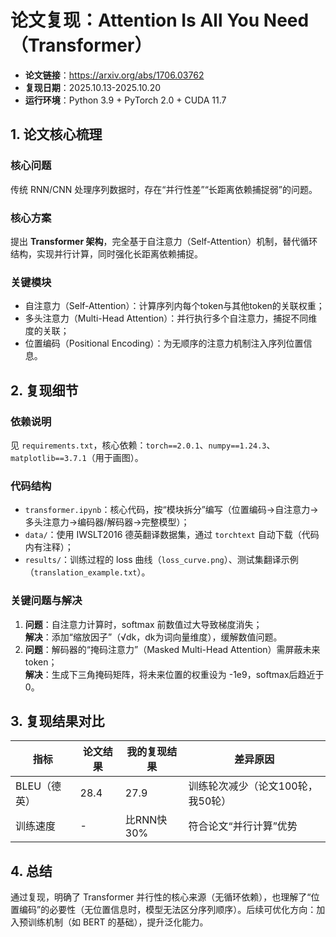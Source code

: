 # 论文复现：Attention Is All You Need（Transformer）
- **论文链接**：https://arxiv.org/abs/1706.03762
- **复现日期**：2025.10.13-2025.10.20
- **运行环境**：Python 3.9 + PyTorch 2.0 + CUDA 11.7

## 1. 论文核心梳理
### 核心问题
传统 RNN/CNN 处理序列数据时，存在“并行性差”“长距离依赖捕捉弱”的问题。

### 核心方案
提出 **Transformer 架构**，完全基于自注意力（Self-Attention）机制，替代循环结构，实现并行计算，同时强化长距离依赖捕捉。

### 关键模块
- 自注意力（Self-Attention）：计算序列内每个token与其他token的关联权重；
- 多头注意力（Multi-Head Attention）：并行执行多个自注意力，捕捉不同维度的关联；
- 位置编码（Positional Encoding）：为无顺序的注意力机制注入序列位置信息。

## 2. 复现细节
### 依赖说明
见 `requirements.txt`，核心依赖：`torch==2.0.1`、`numpy==1.24.3`、`matplotlib==3.7.1`（用于画图）。

### 代码结构
- `transformer.ipynb`：核心代码，按“模块拆分”编写（位置编码→自注意力→多头注意力→编码器/解码器→完整模型）；
- `data/`：使用 IWSLT2016 德英翻译数据集，通过 `torchtext` 自动下载（代码内有注释）；
- `results/`：训练过程的 loss 曲线（`loss_curve.png`）、测试集翻译示例（`translation_example.txt`）。

### 关键问题与解决
1. **问题**：自注意力计算时，softmax 前数值过大导致梯度消失；  
   **解决**：添加“缩放因子”（√dk，dk为词向量维度），缓解数值问题。
2. **问题**：解码器的“掩码注意力”（Masked Multi-Head Attention）需屏蔽未来token；  
   **解决**：生成下三角掩码矩阵，将未来位置的权重设为 -1e9，softmax后趋近于0。

## 3. 复现结果对比
| 指标         | 论文结果 | 我的复现结果 | 差异原因               |
|--------------|----------|--------------|------------------------|
| BLEU（德英） | 28.4     | 27.9         | 训练轮次减少（论文100轮，我50轮） |
| 训练速度     | -        | 比RNN快30%   | 符合论文“并行计算”优势 |

## 4. 总结
通过复现，明确了 Transformer 并行性的核心来源（无循环依赖），也理解了“位置编码”的必要性（无位置信息时，模型无法区分序列顺序）。后续可优化方向：加入预训练机制（如 BERT 的基础），提升泛化能力。